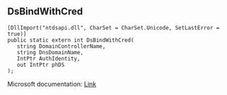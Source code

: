 ## DsBindWithCred

```
[DllImport("ntdsapi.dll", CharSet = CharSet.Unicode, SetLastError = true)]
public static extern int DsBindWithCred(
   string DomainControllerName,
   string DnsDomainName,
   IntPtr AuthIdentity,
   out IntPtr phDS
);
```

Microsoft documentation: [Link](https://docs.microsoft.com/en-us/windows/win32/api/ntdsapi/nf-ntdsapi-dsbindwithcredw)
